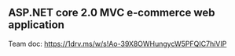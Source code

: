 ## ASP.NET core 2.0 MVC e-commerce web application

Team doc: https://1drv.ms/w/s!Ao-39X8OWHungycW5PFQIC7hiVIP
